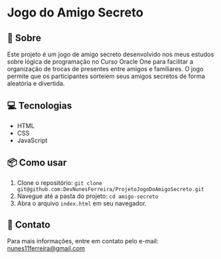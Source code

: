 # Jogo do Amigo Secreto

## 🎁 Sobre
Este projeto é um jogo de amigo secreto desenvolvido nos meus estudos sobre lógica de programação no Curso Oracle One para facilitar a organização de trocas de presentes entre amigos e familiares. O jogo permite que os participantes sorteiem seus amigos secretos de forma aleatória e divertida.

## 💻 Tecnologias
- HTML
- CSS
- JavaScript

## 📦 Como usar
1. Clone o repositório: `git clone git@github.com:DevNunesFerreira/ProjetoJogoDoAmigoSecreto.git`
2. Navegue até a pasta do projeto: `cd amigo-secreto`
3. Abra o arquivo `index.html` em seu navegador.

## 📧 Contato
Para mais informações, entre em contato pelo e-mail: nunes11ferreira@gmail.com
